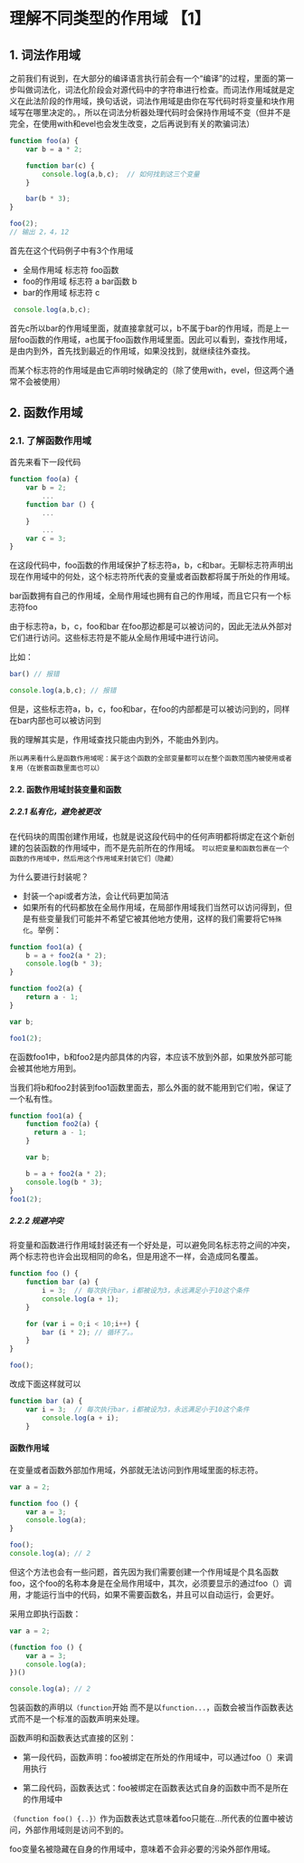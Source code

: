 # 理解不同类型的作用域 【1】
## 1. 词法作用域

之前我们有说到，在大部分的编译语言执行前会有一个“编译”的过程，里面的第一步叫做词法化，词法化阶段会对源代码中的字符串进行检查。而词法作用域就是定义在此法阶段的作用域，换句话说，词法作用域是由你在写代码时将变量和块作用域写在哪里决定的。，所以在词法分析器处理代码时会保持作用域不变（但并不是完全，在使用with和evel也会发生改变，之后再说到有关的欺骗词法）

```js
function foo(a) {
    var b = a * 2;

    function bar(c) {
        console.log(a,b,c);  // 如何找到这三个变量
    }

    bar(b * 3);
}

foo(2);
// 输出 2，4，12
```
首先在这个代码例子中有3个作用域
- 全局作用域 标志符 foo函数
- foo的作用域  标志符 a bar函数 b
- bar的作用域 标志符 c

```js
 console.log(a,b,c);
```
首先c所以bar的作用域里面，就直接拿就可以，b不属于bar的作用域，而是上一层foo函数的作用域，a也属于foo函数作用域里面。因此可以看到，查找作用域，是由内到外，首先找到最近的作用域，如果没找到，就继续往外查找。

而某个标志符的作用域是由它声明时候确定的（除了使用with，evel，但这两个通常不会被使用）


## 2. 函数作用域
### 2.1. 了解函数作用域
首先来看下一段代码

```js
function foo(a) {
    var b = 2;
        ...
    function bar () {
        ...
    }
        ...
    var c = 3;
}
```

在这段代码中，foo函数的作用域保护了标志符a，b，c和bar。无聊标志符声明出现在作用域中的何处，这个标志符所代表的变量或者函数都将属于所处的作用域。

bar函数拥有自己的作用域，全局作用域也拥有自己的作用域，而且它只有一个标志符foo

由于标志符a，b，c，foo和bar 在foo那边都是可以被访问的，因此无法从外部对它们进行访问。这些标志符是不能从全局作用域中进行访问。

比如：
```js
bar() // 报错

console.log(a,b,c); // 报错
```



但是，这些标志符a，b，c，foo和bar，在foo的内部都是可以被访问到的，同样在bar内部也可以被访问到

我的理解其实是，作用域查找只能由内到外，不能由外到内。

`所以再来看什么是函数作用域呢：属于这个函数的全部变量都可以在整个函数范围内被使用或者复用（在嵌套函数里面也可以）`

#### 2.2. 函数作用域封装变量和函数

##### 2.2.1 私有化，避免被更改

在代码块的周围创建作用域，也就是说这段代码中的任何声明都将绑定在这个新创建的包装函数的作用域中，而不是先前所在的作用域。
`可以把变量和函数包裹在一个函数的作用域中，然后用这个作用域来封装它们（隐藏）`

为什么要进行封装呢？
- 封装一个api或者方法，会让代码更加简洁
- 如果所有的代码都放在全局作用域，在局部作用域我们当然可以访问得到，但是有些变量我们可能并不希望它被其他地方使用，这样的我们需要将它`特殊化`。举例：
```js
function foo1(a) {
    b = a + foo2(a * 2);
    console.log(b * 3);
}

function foo2(a) {
    return a - 1;
}

var b;

foo1(2);
```

在函数foo1中，b和foo2是内部具体的内容，本应该不放到外部，如果放外部可能会被其他地方用到。


当我们将b和foo2封装到foo1函数里面去，那么外面的就不能用到它们啦，保证了一个私有性。
```js
function foo1(a) {
    function foo2(a) {
      return a - 1;
    }

    var b;

    b = a + foo2(a * 2);
    console.log(b * 3);
}
foo1(2);
```



##### 2.2.2 规避冲突

将变量和函数进行作用域封装还有一个好处是，可以避免同名标志符之间的冲突，两个标志符也许会出现相同的命名，但是用途不一样，会造成同名覆盖。

```js
function foo () {
    function bar (a) {
        i = 3;  // 每次执行bar，i都被设为3，永远满足小于10这个条件
        console.log(a + 1);
    }

    for (var i = 0;i < 10;i++) {
        bar (i * 2); // 循环了。。
    }
}

foo();
```

改成下面这样就可以
```js
function bar (a) {
    var i = 3;  // 每次执行bar，i都被设为3，永远满足小于10这个条件
        console.log(a + i);
    }
```


#### 函数作用域
在变量或者函数外部加作用域，外部就无法访问到作用域里面的标志符。

```js
var a = 2;

function foo () {
    var a = 3;
    console.log(a);
}

foo();
console.log(a); // 2
```

但这个方法也会有一些问题，首先因为我们需要创建一个作用域是个具名函数foo，这个foo的名称本身是在全局作用域中，其次，必须要显示的通过foo（）调用，才能运行当中的代码，如果不需要函数名，并且可以自动运行，会更好。


采用立即执行函数：

```js
var a = 2;

(function foo () {
    var a = 3;
    console.log(a);
})()

console.log(a); // 2
```

包装函数的声明以`（function`开始 而不是以`function...`，函数会被当作函数表达式而不是一个标准的函数声明来处理。

函数声明和函数表达式直接的区别：

- 第一段代码，函数声明：foo被绑定在所处的作用域中，可以通过foo（）来调用执行

- 第二段代码，函数表达式：foo被绑定在函数表达式自身的函数中而不是所在的作用域中

`（function foo() {..}）`作为函数表达式意味着foo只能在...所代表的位置中被访问，外部作用域则是访问不到的。

foo变量名被隐藏在自身的作用域中，意味着不会非必要的污染外部作用域。


